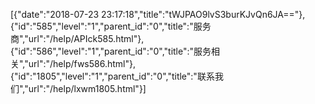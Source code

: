 [{"date":"2018-07-23 23:17:18","title":"tWJPAO9lvS3burKJvQn6JA=="},{"id":"585","level":"1","parent_id":"0","title":"服务商","url":"/help/APIck585.html"},{"id":"586","level":"1","parent_id":"0","title":"服务相关","url":"/help/fws586.html"},{"id":"1805","level":"1","parent_id":"0","title":"联系我们","url":"/help/lxwm1805.html"}]